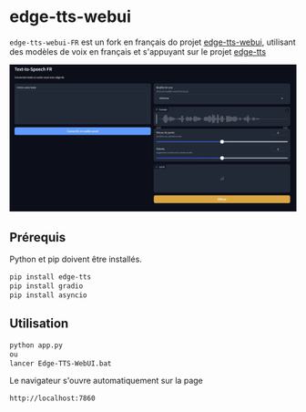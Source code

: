 # edge-tts-webui

`edge-tts-webui-FR` est un fork en français do projet [edge-tts-webui](https://github.com/ycyy/edge-tts-webui), utilisant des modèles de voix en français et s'appuyant sur le projet [edge-tts](https://github.com/rany2/edge-tts)

![](Edge-TTS-WebUI-FR.png)

## Prérequis
Python et pip doivent être installés.


    pip install edge-tts
    pip install gradio
    pip install asyncio

## Utilisation

    python app.py
    ou
    lancer Edge-TTS-WebUI.bat

Le navigateur s'ouvre automatiquement sur la page
```
http://localhost:7860
```
